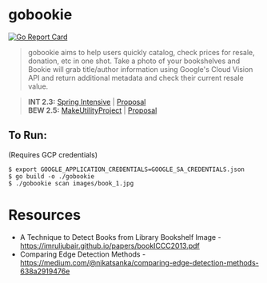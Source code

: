# gobookie
[![Go Report Card](https://goreportcard.com/badge/github.com/aucoeur/gobookie)](https://goreportcard.com/report/github.com/aucoeur/gobookie)  

> gobookie aims to help users quickly catalog, check prices for resale, donation, etc in one shot. Take a photo of your bookshelves and Bookie will grab title/author information using Google's Cloud Vision API and return additional metadata and check their current resale value.

> **INT 2.3:** [Spring Intensive](./docs/INT2.3-SpringIntensive.md) | [Proposal](./docs/INT2.3-Proposal.md)  
> **BEW 2.5:** [MakeUtilityProject](./docs/BEW2.5-MakeUtilityProject.md) | [Proposal](./docs/BEW2.5-Proposal.md)  

## To Run:
(Requires GCP credentials)
```shell
$ export GOOGLE_APPLICATION_CREDENTIALS=GOOGLE_SA_CREDENTIALS.json
$ go build -o ./gobookie
$ ./gobookie scan images/book_1.jpg
```

# Resources
- A Technique to Detect Books from Library Bookshelf Image - https://imruljubair.github.io/papers/bookICCC2013.pdf
- Comparing Edge Detection Methods - https://medium.com/@nikatsanka/comparing-edge-detection-methods-638a2919476e
